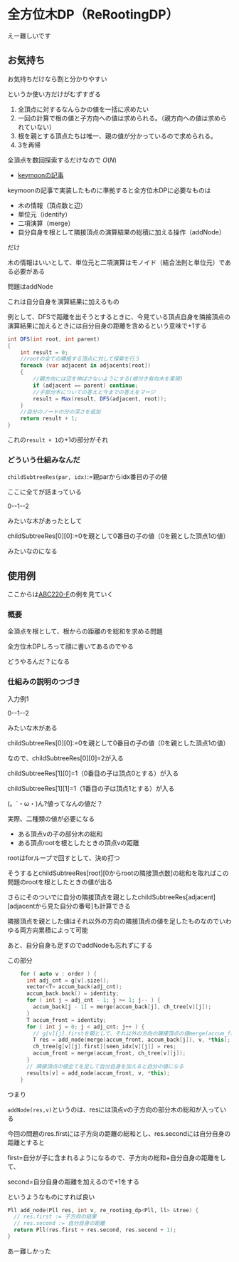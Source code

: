 # 全方位木DP（ReRootingDP）

えー難しいです



## お気持ち

お気持ちだけなら割と分かりやすい

というか使い方だけがむずすぎる

1. 全頂点に対するなんらかの値を一括に求めたい
2. 一回の計算で根の値と子方向への値は求められる。（親方向への値は求められていない）
3. 根を親とする頂点たちは唯一、親の値が分かっているので求められる。
4. 3を再帰

全頂点を数回探索するだけなので $O(N)$



- [keymoonの記事](https://qiita.com/keymoon/items/2a52f1b0fb7ef67fb89e)



keymoonの記事で実装したものに準拠すると全方位木DPに必要なものは

- 木の情報（頂点数と辺）
- 単位元（identify）
- 二項演算（merge）
- 自分自身を根として隣接頂点の演算結果の総積に加える操作（addNode）

だけ





木の情報はいいとして、単位元と二項演算はモノイド（結合法則と単位元）である必要がある



問題はaddNode

これは自分自身を演算結果に加えるもの



例として、DFSで距離を出そうとするときに、今見ている頂点自身を隣接頂点の演算結果に加えるときには自分自身の距離を含めるという意味で+1する

```cs
int DFS(int root, int parent)
{
    int result = 0;
    //rootの全ての隣接する頂点に対して探索を行う
    foreach (var adjacent in adjacents[root])
    {
        //親方向には辺を伸ばさないようにする(根付き有向木を実現)
        if (adjacent == parent) continue;
        //子部分木についての答えと今までの答えをマージ
        result = Max(result, DFS(adjacent, root));
    }
    //自分のノードの分の深さを追加
    return result + 1;
}
```

これの`result + 1`の+1の部分がそれ



### どういう仕組みなんだ

`childSubtreeRes(par, idx)`:=親parからidx番目の子の値

ここに全てが詰まっている

0--1--2

みたいな木があったとして

childSubtreeRes\[0][0]:=0を親として0番目の子の値（0を親とした頂点1の値）

みたいなのになる





## 使用例

ここからは[ABC220-F](https://atcoder.jp/contests/abc220/tasks/abc220_f)の例を見ていく

### 概要

全頂点を根として、根からの距離のを総和を求める問題



全方位木DPしろって顔に書いてあるのでやる



どうやるんだ？になる



### 仕組みの説明のつづき



入力例1

0--1--2

みたいな木がある

childSubtreeRes\[0][0]:=0を親として0番目の子の値（0を親とした頂点1の値）

なので、childSubtreeRes\[0][0]=2が入る

childSubtreeRes\[1][0]=1（0番目の子は頂点0とする）が入る

childSubtreeRes\[1][1]=1（1番目の子は頂点1とする）が入る



(。´・ω・)ん?値ってなんの値だ？



実際、二種類の値が必要になる

- ある頂点vの子の部分木の総和
- ある頂点rootを根としたときの頂点vの距離



rootはforループで回すとして、決め打つ

そうするとchildSubtreeRes\[root][0からrootの隣接頂点数]の総和を取ればこの問題のrootを根としたときの値が出る

さらにそのついでに自分の隣接頂点を親としたchildSubtreeRes\[adjacent][adjacentから見た自分の番号]も計算できる



隣接頂点を親とした値はそれ以外の方向の隣接頂点の値を足したものなのでいわゆる両方向累積によって可能

あと、自分自身も足すのでaddNodeも忘れずにする

この部分

```cpp
    for ( auto v : order ) {
      int adj_cnt = g[v].size();
      vector<T> accum_back(adj_cnt);
      accum_back.back() = identity;
      for ( int j = adj_cnt - 1; j >= 1; j-- ) {
        accum_back[j - 1] = merge(accum_back[j], ch_tree[v][j]);
      }
      T accum_front = identity;
      for ( int j = 0; j < adj_cnt; j++ ) {
        // g[v][j].firstを親として、それ以外の方向の隣接頂点の値merge(accum_front, accum_back[j])に自分自身を足している
        T res = add_node(merge(accum_front, accum_back[j]), v, *this);
        ch_tree[g[v][j].first][seen_idx[v][j]] = res;
        accum_front = merge(accum_front, ch_tree[v][j]);
      }
      // 隣接頂点の値全てを足して自分自身を加えると自分の値になる
      results[v] = add_node(accum_front, v, *this);
    }
```



つまり

`addNode(res,v)`というのは、resには頂点vの子方向の部分木の総和が入っている

今回の問題のres.firstには子方向の距離の総和とし、res.secondには自分自身の距離とすると

first=自分が子に含まれるようになるので、子方向の総和+自分自身の距離をして、

second=自分自身の距離を加えるので+1をする



というようなものにすれば良い

```cpp
Pll add_node(Pll res, int v, re_rooting_dp<Pll, ll> &tree) {
  // res.first := 子方向の結果
  // res.second := 自分自身の距離
  return Pll(res.first + res.second, res.second + 1);
}
```



あー難しかった